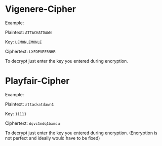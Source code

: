 # Vigenere-Cipher
Example:

Plaintext:	`ATTACKATDAWN`

Key:	`LEMONLEMONLE`

Ciphertext:	`LXFOPVEFRNHR`

To decrypt just enter the key you entered during encryption.

# Playfair-Cipher
Example:

Plaintext:	`attackatdawn1`

Key:	`11111`

Ciphertext:	`dqvc1ndq1bxmcu`

To decrypt just enter the key you entered during encryption. (Encryption is not perfect and ideally would have to be fixed)
